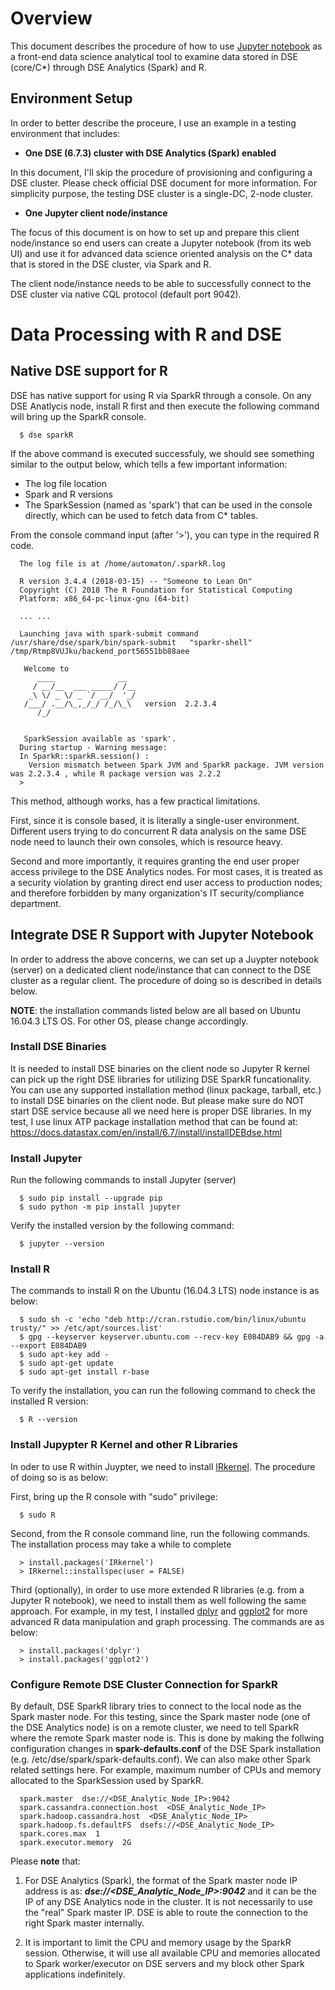 # Overview

This document describes the procedure of how to use [Jupyter notebook](https://jupyter.org/) as a front-end data science analytical tool to examine data stored in DSE (core/C*) through DSE Analytics (Spark) and R. 

## Environment Setup

In order to better describe the proceure, I use an example in a testing environment that includes:

* **One DSE (6.7.3) cluster with DSE Analytics (Spark) enabled** 

In this document, I'll skip the procedure of provisioning and configuring a DSE cluster. Please check official DSE document for more information. For simplicity purpose, the testing DSE cluster is a single-DC, 2-node cluster. 

* **One Jupyter client node/instance**

The focus of this document is on how to set up and prepare this client node/instance so end users can create a Jupyter notebook (from its web UI) and use it for advanced data science oriented analysis on the C* data that is stored in the DSE cluster, via Spark and R.

The client node/instance needs to be able to successfully connect to the DSE cluster via native CQL protocol (default port 9042). 

# Data Processing with R and DSE

## Native DSE support for R

DSE has native support for using R via SparkR through a console. On any DSE Anatlycis node, install R first and then execute the following command will bring up the SparkR console. 
```
  $ dse sparkR
```

If the above command is executed successfuly, we should see something similar to the output below, which tells a few important information:
* The log file location
* Spark and R versions
* The SparkSession (named as 'spark') that can be used in the console directly, which can be used to fetch data from C* tables.

From the console command input (after '>'), you can type in the required R code.

```
  The log file is at /home/automaton/.sparkR.log

  R version 3.4.4 (2018-03-15) -- "Someone to Lean On"
  Copyright (C) 2018 The R Foundation for Statistical Computing
  Platform: x86_64-pc-linux-gnu (64-bit)

  ... ...

  Launching java with spark-submit command /usr/share/dse/spark/bin/spark-submit   "sparkr-shell" /tmp/Rtmp8VUJku/backend_port56551bb88aee

   Welcome to
      ____              __
     / __/__  ___ _____/ /__
    _\ \/ _ \/ _ `/ __/  '_/
   /___/ .__/\_,_/_/ /_/\_\   version  2.2.3.4
      /_/


   SparkSession available as 'spark'.
  During startup - Warning message:
  In SparkR::sparkR.session() :
    Version mismatch between Spark JVM and SparkR package. JVM version was 2.2.3.4 , while R package version was 2.2.2
  > 
```

This method, although works, has a few practical limitations.

First, since it is console based, it is literally a single-user environment. Different users trying to do concurrent R data analysis on the same DSE node need to launch their own consoles, which is resource heavy.

Second and more importantly, it requires granting the end user proper access privilege to the DSE Analytics nodes. For most cases, it is treated as a security violation by granting direct end user access to production nodes; and therefore forbidden by many organization's IT security/compliance department.


## Integrate DSE R Support with Jupyter Notebook

In order to address the above concerns, we can set up a Juypter notebook (server) on a dedicated client node/instance that can connect to the DSE cluster as a regular client. The procedure of doing so is described in details below. 

**NOTE**: the installation commands listed below are all based on Ubuntu 16.04.3 LTS OS. For other OS, please change accordingly.


### Install DSE Binaries

It is needed to install DSE binaries on the client node so Jupyter R kernel can pick up the right DSE libraries for utilizing DSE SparkR funcationality. You can use any supported installation method (linux package, tarball, etc.) to install DSE binaries on the client node. But please make sure do NOT start DSE service because all we need here is proper DSE libraries. In my test, I use linux ATP package installation method that can be found at:
https://docs.datastax.com/en/install/6.7/install/installDEBdse.html

### Install Jupyter

Run the following commands to install Jupyter (server)
```
  $ sudo pip install --upgrade pip
  $ sudo python -m pip install jupyter
```

Verify the installed version by the following command:
```
  $ jupyter --version
```

### Install R
The commands to install R on the Ubuntu (16.04.3 LTS) node instance is as below:
```
  $ sudo sh -c 'echo "deb http://cran.rstudio.com/bin/linux/ubuntu trusty/" >> /etc/apt/sources.list'
  $ gpg --keyserver keyserver.ubuntu.com --recv-key E084DAB9 && gpg -a --export E084DAB9
  $ sudo apt-key add -
  $ sudo apt-get update 
  $ sudo apt-get install r-base
```

To verify the installation, you can run the following command to check the installed R version:
```
  $ R --version
```

### Install Jupypter R Kernel and other R Libraries
In oder to use R within Juypter, we need to install [IRkernel](https://github.com/IRkernel/IRkernel). The procedure of doing so is as below:

First, bring up the R console with "sudo" privilege:
```
  $ sudo R
```

Second, from the R console command line, run the following commands. The installation process may take a while to complete
```
  > install.packages('IRkernel')
  > IRkernel::installspec(user = FALSE)
```

Third (optionally), in order to use more extended R libraries (e.g. from a Jupyter R notebook), we need to install them as well following the same approach. For example, in my test, I installed [dplyr](https://dplyr.tidyverse.org/) and [ggplot2](https://ggplot2.tidyverse.org/) for more advanced R data manipulation and graph processing. The commands are as below:
```
  > install.packages('dplyr')
  > install.packages('ggplot2')
```

### Configure Remote DSE Cluster Connection for SparkR
By default, DSE SparkR library tries to connect to the local node as the Spark master node. For this testing, since the Spark master node (one of the DSE Analytics node) is on a remote cluster, we need to tell SparkR where the remote Spark master node is. This is done by making the follwing configuration changes in **spark-defaults.conf** of the DSE Spark installation (e.g. /etc/dse/spark/spark-defaults.conf). We can also make other Spark related settings here. For example, maximum number of CPUs and memory allocated to the SparkSession used by SparkR. 

```
  spark.master  dse://<DSE_Analytic_Node_IP>:9042
  spark.cassandra.connection.host  <DSE_Analytic_Node_IP>
  spark.hadoop.cassandra.host  <DSE_Analytic_Node_IP>
  spark.hadoop.fs.defaultFS  dsefs://<DSE_Analytic_Node_IP>
  spark.cores.max  1
  spark.executor.memory  2G
```

Please **note** that:
1. For DSE Analytics (Spark), the format of the Spark master node IP address is as: ***dse://<DSE_Analytic_Node_IP>:9042*** and it can be the IP of any DSE Analytics node in the cluster. It is not necessarily to use the "real" Spark master IP. DSE is able to route the connection to the right Spark master internally.

2. It is important to limit the CPU and memory usage by the SparkR session. Otherwise, it will use all available CPU and memories allocated to Spark worker/executor on DSE servers and my block other Spark applications indefinitely. 
